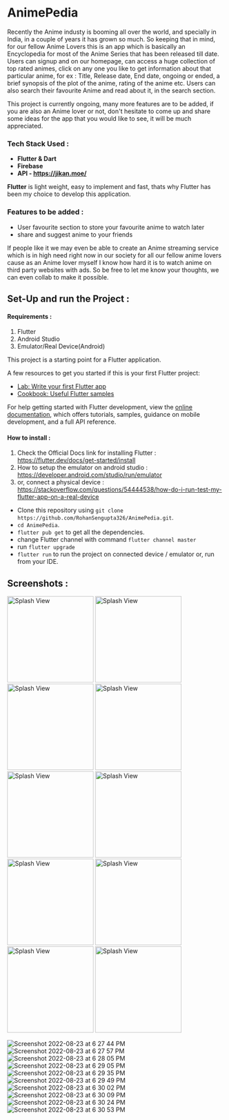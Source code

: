# AnimePedia

Recently the Anime industy is booming all over the world, and specially in India, in a couple of years it has grown so much. So keeping that in mind, for our fellow Anime Lovers this is an app which is basically an Encyclopedia for most of the Anime Series that has been released till date. Users can signup and on our homepage, can access a huge collection of top rated animes, click on any one you like to get information about that particular anime, for ex : Title, Release date, End date, ongoing or ended, a brief synopsis of the plot of the anime, rating of the anime etc. Users can also search their favourite Anime and read about it, in the search section.

This project is currently ongoing, many more features are to be added, if you are also an Anime lover or not, don't hesitate to come up and share some ideas for the app that you would like to see, it will be much appreciated. 

### Tech Stack Used : 

- **Flutter & Dart**
- **Firebase**
- **API - https://jikan.moe/**

**Flutter** is light weight, easy to implement and fast, thats why Flutter has been my choice to develop this application. 

### Features to be added : 
- User favourite section to store your favourite anime to watch later
- share and suggest anime to your friends

If people like it we may even be able to create an Anime streaming service which is in high need right now in our society for all our fellow anime lovers cause as an Anime lover myself I know how hard it is to watch anime on third party websites with ads. So be free to let me know your thoughts, we can even collab to make it possible. 



## Set-Up and run the Project :

#### Requirements : 
 1. Flutter
 2. Android Studio 
 3. Emulator/Real Device(Android)

This project is a starting point for a Flutter application.

A few resources to get you started if this is your first Flutter project:

- [Lab: Write your first Flutter app](https://docs.flutter.dev/get-started/codelab)
- [Cookbook: Useful Flutter samples](https://docs.flutter.dev/cookbook)

For help getting started with Flutter development, view the
[online documentation](https://docs.flutter.dev/), which offers tutorials,
samples, guidance on mobile development, and a full API reference.



#### How to install : 

1. Check the Official Docs link for installing Flutter : https://flutter.dev/docs/get-started/install 
2. How to setup the emulator on android studio : https://developer.android.com/studio/run/emulator 
3. or, connect a physical device : https://stackoverflow.com/questions/54444538/how-do-i-run-test-my-flutter-app-on-a-real-device

- Clone this repository using `git clone https://github.com/RohanSengupta326/AnimePedia.git`.
- `cd AnimePedia`.
- `flutter pub get` to get all the dependencies.
- change Flutter channel with command `flutter channel master`
- run `flutter upgrade`
- `flutter run` to run the project on connected device / emulator or, run from your IDE.

## Screenshots : 

<p>
<img src="https://user-images.githubusercontent.com/64458868/186164556-9803227d-71d7-4491-a41f-f211f66a5b25.png" alt="Splash View" width="200">
<img src="https://user-images.githubusercontent.com/64458868/186164572-3c2fe447-6410-4e4d-a0ea-962f07f79fc6.png" alt="Splash View" width="200">
<img src="https://user-images.githubusercontent.com/64458868/186164588-f48d8d8e-663b-40da-816a-deb9f1b7a961.png" alt="Splash View" width="200">
<img src="https://user-images.githubusercontent.com/64458868/186164592-31d92fe6-7813-4486-a4fc-66268a40a50f.png" alt="Splash View" width="200">
<img src="https://user-images.githubusercontent.com/64458868/186164604-5b8cbb5a-0f68-4b79-b963-068563b5a240.png" alt="Splash View" width="200">
<img src="https://user-images.githubusercontent.com/64458868/186164612-6add409e-7965-48c1-af47-3b97c8b027f3.png" alt="Splash View" width="200">
<img src="https://user-images.githubusercontent.com/64458868/186164618-b800a67b-9e54-4f26-9c06-ada64eca5140.png" alt="Splash View" width="200">
<img src="https://user-images.githubusercontent.com/64458868/186164624-b5054010-8ad5-4fb8-90a2-6b9e87b5bcb2.png" alt="Splash View" width="200">
<img src="https://user-images.githubusercontent.com/64458868/186164627-a0d4bc44-b579-4b69-a73a-6a563678ac8c.png" alt="Splash View" width="200">
<img src="https://user-images.githubusercontent.com/64458868/186164633-68c02f3e-1a4f-435e-a245-75a11a0d24d4.png" alt="Splash View" width="200">
</p>

![Screenshot 2022-08-23 at 6 27 44 PM](https://user-images.githubusercontent.com/64458868/186164556-9803227d-71d7-4491-a41f-f211f66a5b25.png)
![Screenshot 2022-08-23 at 6 27 57 PM](https://user-images.githubusercontent.com/64458868/186164572-3c2fe447-6410-4e4d-a0ea-962f07f79fc6.png)
![Screenshot 2022-08-23 at 6 28 05 PM](https://user-images.githubusercontent.com/64458868/186164588-f48d8d8e-663b-40da-816a-deb9f1b7a961.png)
![Screenshot 2022-08-23 at 6 29 05 PM](https://user-images.githubusercontent.com/64458868/186164592-31d92fe6-7813-4486-a4fc-66268a40a50f.png)
![Screenshot 2022-08-23 at 6 29 35 PM](https://user-images.githubusercontent.com/64458868/186164604-5b8cbb5a-0f68-4b79-b963-068563b5a240.png)
![Screenshot 2022-08-23 at 6 29 49 PM](https://user-images.githubusercontent.com/64458868/186164612-6add409e-7965-48c1-af47-3b97c8b027f3.png)
![Screenshot 2022-08-23 at 6 30 02 PM](https://user-images.githubusercontent.com/64458868/186164618-b800a67b-9e54-4f26-9c06-ada64eca5140.png)
![Screenshot 2022-08-23 at 6 30 09 PM](https://user-images.githubusercontent.com/64458868/186164624-b5054010-8ad5-4fb8-90a2-6b9e87b5bcb2.png)
![Screenshot 2022-08-23 at 6 30 24 PM](https://user-images.githubusercontent.com/64458868/186164627-a0d4bc44-b579-4b69-a73a-6a563678ac8c.png)
![Screenshot 2022-08-23 at 6 30 53 PM](https://user-images.githubusercontent.com/64458868/186164633-68c02f3e-1a4f-435e-a245-75a11a0d24d4.png)



